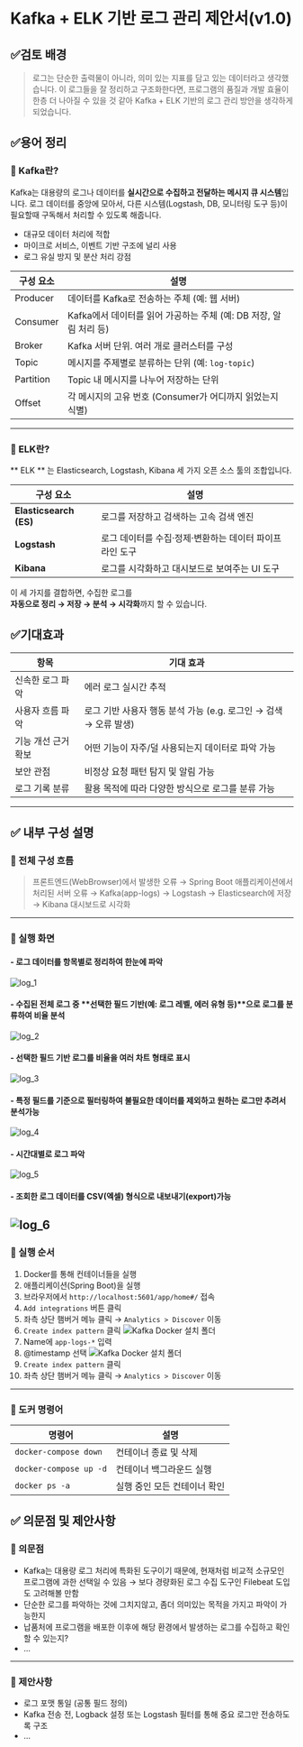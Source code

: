 # Kafka + ELK 기반 로그 관리 제안서(v1.0)

## ✅검토 배경

> 로그는 단순한 출력물이 아니라,
의미 있는 지표를 담고 있는 데이터라고 생각했습니다.
이 로그들을 잘 정리하고 구조화한다면,
프로그램의 품질과 개발 효율이 한층 더 나아질 수 있을 것 같아
Kafka + ELK 기반의 로그 관리 방안을 생각하게 되었습니다.

## ✅용어 정리
### 🔹 Kafka란?

Kafka는 대용량의 로그나 데이터를 **실시간으로 수집하고 전달하는 메시지 큐 시스템**입니다.
로그 데이터를 중앙에 모아서, 다른 시스템(Logstash, DB, 모니터링 도구 등)이 필요할때 구독해서 처리할 수 있도록 해줍니다.

- 대규모 데이터 처리에 적합
- 마이크로 서비스, 이벤트 기반 구조에 널리 사용
- 로그 유실 방지 및 분산 처리 강점

| 구성 요소     | 설명 |
|--------------|------|
| Producer     | 데이터를 Kafka로 전송하는 주체 (예: 웹 서버) |
| Consumer     | Kafka에서 데이터를 읽어 가공하는 주체 (예: DB 저장, 알림 처리 등) |
| Broker       | Kafka 서버 단위. 여러 개로 클러스터를 구성 |
| Topic        | 메시지를 주제별로 분류하는 단위 (예: `log-topic`) |
| Partition    | Topic 내 메시지를 나누어 저장하는 단위 |
| Offset       | 각 메시지의 고유 번호 (Consumer가 어디까지 읽었는지 식별) |
---
### 🔹 ELK란?

** ELK ** 는 Elasticsearch, Logstash, Kibana 세 가지 오픈 소스 툴의 조합입니다.

| 구성 요소 | 설명 |
|------------|------|
| **Elasticsearch (ES)** | 로그를 저장하고 검색하는 고속 검색 엔진 |
| **Logstash** | 로그 데이터를 수집·정제·변환하는 데이터 파이프라인 도구 |
| **Kibana** | 로그를 시각화하고 대시보드로 보여주는 UI 도구 |

이 세 가지를 결합하면, 수집한 로그를  
**자동으로 정리 → 저장 → 분석 → 시각화**까지 할 수 있습니다.

## ✅기대효과

| 항목          | 기대 효과 |
|-------------|------------|
| 신속한 로그 파악   | 에러 로그 실시간 추적 |
| 사용자 흐름 파악   | 로그 기반 사용자 행동 분석 가능 (e.g. 로그인 → 검색 → 오류 발생) |
| 기능 개선 근거 확보 | 어떤 기능이 자주/덜 사용되는지 데이터로 파악 가능 |
| 보안 관점       | 비정상 요청 패턴 탐지 및 알림 가능 |
|로그 기록 분류 | 활용 목적에 따라 다양한 방식으로 로그를 분류 가능
---

## ✅ 내부 구성 설명
### 🔹 전체 구성 흐름
>프론트엔드(WebBrowser)에서 발생한 오류 → Spring Boot 애플리케이션에서 처리된 서버 오류 → Kafka(app-logs) → Logstash → Elasticsearch에 저장 → Kibana 대시보드로 시각화
---
### 🔹 실행 화면

#### - 로그 데이터를 항목별로 정리하여 한눈에 파악
![log_1](./img/log_1.png)

#### - 수집된 전체 로그 중 **선택한 필드 기반(예: 로그 레벨, 에러 유형 등)**으로 로그를 분류하여 비율 분석
![log_2](./img/log_2.png)

#### - 선택한 필드 기반 로그를 비율을 여러 차트 형태로 표시
![log_3](./img/log_3.png)

#### - 특정 필드를 기준으로 필터링하여 불필요한 데이터를 제외하고 원하는 로그만 추려서 분석가능
![log_4](./img/log_4.png)

#### - 시간대별로 로그 파악
![log_5](./img/log_5.png)

#### - 조회한 로그 데이터를 CSV(엑셀) 형식으로 내보내기(export)가능
![log_6](./img/log_6.png)
---
### 🔹 실행 순서
1. Docker를 통해 컨테이너들을 실행
2. 애플리케이션(Spring Boot)을 실행
3. 브라우저에서 `http://localhost:5601/app/home#/` 접속
4. `Add integrations` 버튼 클릭
5. 좌측 상단 햄버거 메뉴 클릭 → `Analytics > Discover` 이동
6. `Create index pattern` 클릭
   ![Kafka Docker 설치 폴더](./img/setup0.png)
7. Name에 `app-logs-*` 입력
8. @timestamp 선택
   ![Kafka Docker 설치 폴더](./img/setup2.png)
9. `Create index pattern` 클릭
10. 좌측 상단 햄버거 메뉴 클릭 → `Analytics > Discover` 이동
---
### 🔹 도커 명령어
| 명령어               | 설명                      |
|----------------------|---------------------------|
| `docker-compose down` | 컨테이너 종료 및 삭제        |
| `docker-compose up -d` | 컨테이너 백그라운드 실행     |
| `docker ps -a`        | 실행 중인 모든 컨테이너 확인 |

## ✅ 의문점 및 제안사항
### 🔹 의문점
- Kafka는 대용량 로그 처리에 특화된 도구이기 때문에,
  현재처럼 비교적 소규모인 프로그램에 과한 선택일 수 있음
  → 보다 경량화된 로그 수집 도구인 Filebeat 도입도 고려해볼 만함
- 단순한 로그를 파악하는 것에 그치지않고, 좀더 의미있는 목적을 가지고 파악이 가능한지
- 납품처에 프로그램을 배포한 이후에 해당 환경에서 발생하는 로그를 수집하고 확인할 수 있는지?
- ...
---
### 🔹 제안사항
- 로그 포맷 통일  (공통 필드 정의)
- Kafka 전송 전, Logback 설정 또는 Logstash 필터를 통해 중요 로그만 전송하도록 구조
- ...
